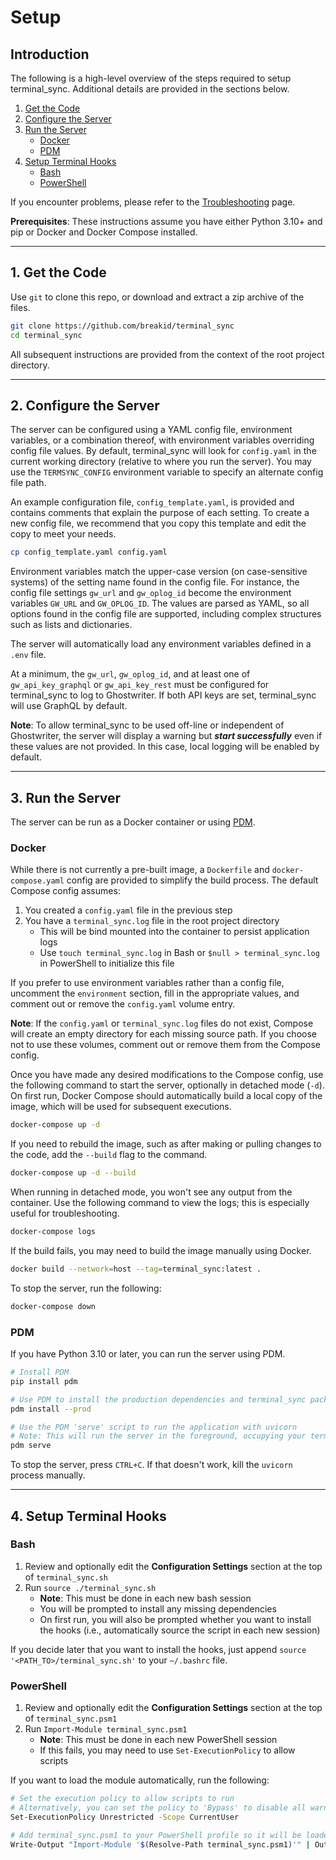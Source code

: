 # Setup

## Introduction

The following is a high-level overview of the steps required to setup terminal_sync. Additional details are provided in the sections below.

1. [Get the Code](#1-get-the-code)
2. [Configure the Server](#2-configure-the-server)
3. [Run the Server](#3-run-the-server)
    - [Docker](#docker)
    - [PDM](#pdm)
4. [Setup Terminal Hooks](#4-setup-terminal-hooks)
    - [Bash](#bash)
    - [PowerShell](#powershell)

If you encounter problems, please refer to the [Troubleshooting](troubleshooting.md) page.

**Prerequisites**: These instructions assume you have either Python 3.10+ and pip or Docker and Docker Compose installed.

---

## 1. Get the Code

Use `git` to clone this repo, or download and extract a zip archive of the files.

```bash
git clone https://github.com/breakid/terminal_sync
cd terminal_sync
```

All subsequent instructions are provided from the context of the root project directory.

---

## 2. Configure the Server

The server can be configured using a YAML config file, environment variables, or a combination thereof, with environment variables overriding config file values. By default, terminal_sync will look for `config.yaml` in the current working directory (relative to where you run the server). You may use the `TERMSYNC_CONFIG` environment variable to specify an alternate config file path.

An example configuration file, `config_template.yaml`, is provided and contains comments that explain the purpose of each setting. To create a new config file, we recommend that you copy this template and edit the copy to meet your needs.

```bash
cp config_template.yaml config.yaml
```

Environment variables match the upper-case version (on case-sensitive systems) of the setting name found in the config file. For instance, the config file settings `gw_url` and `gw_oplog_id` become the environment variables `GW_URL` and `GW_OPLOG_ID`. The values are parsed as YAML, so all options found in the config file are supported, including complex structures such as lists and dictionaries.

The server will automatically load any environment variables defined in a `.env` file.

At a minimum, the `gw_url`, `gw_oplog_id`, and at least one of `gw_api_key_graphql` or `gw_api_key_rest` must be configured for terminal_sync to log to Ghostwriter. If both API keys are set, terminal_sync will use GraphQL by default.

**Note**: To allow terminal_sync to be used off-line or independent of Ghostwriter, the server will display a warning but _**start successfully**_ even if these values are not provided. In this case, local logging will be enabled by default.

---

## 3. Run the Server

The server can be run as a Docker container or using [PDM](https://pdm.fming.dev/latest/).

### Docker

While there is not currently a pre-built image, a `Dockerfile` and `docker-compose.yaml` config are provided to simplify the build process. The default Compose config assumes:

1. You created a `config.yaml` file in the previous step
2. You have a `terminal_sync.log` file in the root project directory
    - This will be bind mounted into the container to persist application logs
    - Use `touch terminal_sync.log` in Bash or `$null > terminal_sync.log` in PowerShell to initialize this file

If you prefer to use environment variables rather than a config file, uncomment the `environment` section, fill in the appropriate values, and comment out or remove the `config.yaml` volume entry.

**Note**: If the `config.yaml` or `terminal_sync.log` files do not exist, Compose will create an empty directory for each missing source path. If you choose not to use these volumes, comment out or remove them from the Compose config.

Once you have made any desired modifications to the Compose config, use the following command to start the server, optionally in detached mode (`-d`). On first run, Docker Compose should automatically build a local copy of the image, which will be used for subsequent executions.

```bash
docker-compose up -d
```

If you need to rebuild the image, such as after making or pulling changes to the code, add the `--build` flag to the command.

```bash
docker-compose up -d --build
```

When running in detached mode, you won't see any output from the container. Use the following command to view the logs; this is especially useful for troubleshooting.

```bash
docker-compose logs
```

If the build fails, you may need to build the image manually using Docker.

```bash
docker build --network=host --tag=terminal_sync:latest .
```

To stop the server, run the following:

```bash
docker-compose down
```

### PDM

If you have Python 3.10 or later, you can run the server using PDM.

```bash
# Install PDM
pip install pdm

# Use PDM to install the production dependencies and terminal_sync package
pdm install --prod

# Use the PDM 'serve' script to run the application with uvicorn
# Note: This will run the server in the foreground, occupying your terminal
pdm serve
```

To stop the server, press `CTRL+C`. If that doesn't work, kill the `uvicorn` process manually.

---

## 4. Setup Terminal Hooks

### Bash

1. Review and optionally edit the **Configuration Settings** section at the top of `terminal_sync.sh`
2. Run `source ./terminal_sync.sh`
    - **Note**: This must be done in each new bash session
    - You will be prompted to install any missing dependencies
    - On first run, you will also be prompted whether you want to install the hooks (i.e., automatically source the script in each new session)

If you decide later that you want to install the hooks, just append `source '<PATH_TO>/terminal_sync.sh'` to your `~/.bashrc` file.

### PowerShell

1. Review and optionally edit the **Configuration Settings** section at the top of `terminal_sync.psm1`
2. Run `Import-Module terminal_sync.psm1`
    - **Note**: This must be done in each new PowerShell session
    - If this fails, you may need to use `Set-ExecutionPolicy` to allow scripts

If you want to load the module automatically, run the following:

```bash
# Set the execution policy to allow scripts to run
# Alternatively, you can set the policy to 'Bypass' to disable all warnings
Set-ExecutionPolicy Unrestricted -Scope CurrentUser

# Add terminal_sync.psm1 to your PowerShell profile so it will be loaded automatically
Write-Output "Import-Module '$(Resolve-Path terminal_sync.psm1)'" | Out-File -Append -Encoding utf8 $PROFILE
```
